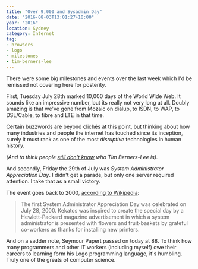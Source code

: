 ```yaml
---
title: "Over 9,000 and Sysadmin Day"
date: "2016-08-03T13:01:27+10:00"
year: "2016"
location: Sydney
category: Internet
tag:
- browsers
- logo
- milestones
- tim-berners-lee
---
```

There were some big milestones and events over the last week which I'd be remissed not covering here for posterity.

First, Tuesday July 28th marked 10,000 days of the World Wide Web. It sounds like an impressive number, but its really not very long at all. Doubly amazing is that we've gone from Mozaic on dialup, to ISDN, to WAP, to DSL/Cable, to fibre and LTE in that time.

Certain buzzwords are beyond clichés at this point, but thinking about how many industries and people the internet has touched since its inception, surely it must rank as one of the most *disruptive* technologies in human history.

<p style="font-style:italic;">(And to think people <a href="http://allthingsd.com/20120727/nbcs-today-show-has-been-ignorant-about-tech-since-long-before-the-olympics/">still don't know</a> who Tim Berners-Lee is).</p>

And secondly, Friday the 29th of July was *System Administrator Appreciation Day*. I didn't get a parade, but only one server required attention. I take that as a small victory.

The event goes back to 2000, [according to Wikipedia]:

> The first System Administrator Appreciation Day was celebrated on July 28, 2000. Kekatos was inspired to create the special day by a Hewlett-Packard magazine advertisement in which a system administrator is presented with flowers and fruit-baskets by grateful co-workers as thanks for installing new printers.

And on a sadder note, Seymour Papert passed on today at 88. To think how many programmers and other IT workers (including myself) owe their careers to learning form his Logo programming language, it's humbling. Truly one of the greats of computer science.

[according to Wikipedia]: https://en.wikipedia.org/wiki/System_Administrator_Appreciation_Day

